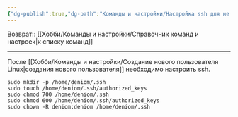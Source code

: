 ```yaml
---
{"dg-publish":true,"dg-path":"Команды и настройки/Настройка ssh для не root пользователя Linux.md","permalink":"/komandy-i-nastrojki/nastrojka-ssh-dlya-ne-root-polzovatelya-linux/"}
---
```


Возврат:: [[Хобби/Команды и настройки/Справочник команд и настроек\|к списку команд]]

---
После [[Хобби/Команды и настройки/Создание нового пользователя Linux\|создания нового пользователя]] необходимо настроить ssh.

```shell
sudo mkdir -p /home/deniom/.ssh
sudo touch /home/deniom/.ssh/authorized_keys
sudo chmod 700 /home/deniom/.ssh
sudo chmod 600 /home/deniom/.ssh/authorized_keys
sudo chown -R deniom:deniom /home/deniom/.ssh
```
